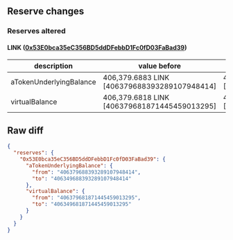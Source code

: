 ## Reserve changes

### Reserves altered

#### LINK ([0x53E0bca35eC356BD5ddDFebbD1Fc0fD03FaBad39](https://polygonscan.com/address/0x53E0bca35eC356BD5ddDFebbD1Fc0fD03FaBad39))

| description | value before | value after |
| --- | --- | --- |
| aTokenUnderlyingBalance | 406,379.6883 LINK [406379688393289107948414] | 406,349.6883 LINK [406349688393289107948414] |
| virtualBalance | 406,379.6818 LINK [406379681871445459013295] | 406,349.6818 LINK [406349681871445459013295] |


## Raw diff

```json
{
  "reserves": {
    "0x53E0bca35eC356BD5ddDFebbD1Fc0fD03FaBad39": {
      "aTokenUnderlyingBalance": {
        "from": "406379688393289107948414",
        "to": "406349688393289107948414"
      },
      "virtualBalance": {
        "from": "406379681871445459013295",
        "to": "406349681871445459013295"
      }
    }
  }
}
```